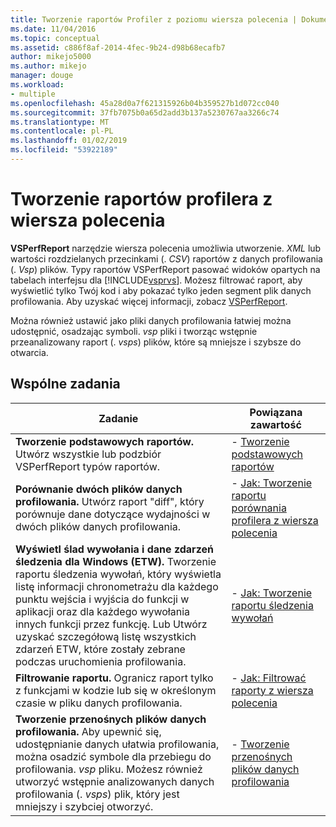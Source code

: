 ```yaml
---
title: Tworzenie raportów Profiler z poziomu wiersza polecenia | Dokumentacja firmy Microsoft
ms.date: 11/04/2016
ms.topic: conceptual
ms.assetid: c886f8af-2014-4fec-9b24-d98b68ecafb7
author: mikejo5000
ms.author: mikejo
manager: douge
ms.workload:
- multiple
ms.openlocfilehash: 45a28d0a7f621315926b04b359527b1d072cc040
ms.sourcegitcommit: 37fb7075b0a65d2add3b137a5230767aa3266c74
ms.translationtype: MT
ms.contentlocale: pl-PL
ms.lasthandoff: 01/02/2019
ms.locfileid: "53922189"
---
```

# <a name="create-profiler-reports-from-the-command-line"></a>Tworzenie raportów profilera z wiersza polecenia
**VSPerfReport** narzędzie wiersza polecenia umożliwia utworzenie. *XML* lub wartości rozdzielanych przecinkami (. *CSV*) raportów z danych profilowania (. *Vsp*) plików. Typy raportów VSPerfReport pasować widoków opartych na tabelach interfejsu dla [!INCLUDE[vsprvs](../code-quality/includes/vsprvs_md.md)]. Możesz filtrować raport, aby wyświetlić tylko Twój kod i aby pokazać tylko jeden segment plik danych profilowania. Aby uzyskać więcej informacji, zobacz [VSPerfReport](../profiling/vsperfreport.md).  
  
 Można również ustawić jako pliki danych profilowania łatwiej można udostępnić, osadzając symboli. *vsp* pliki i tworząc wstępnie przeanalizowany raport (. *vsps*) plików, które są mniejsze i szybsze do otwarcia.  
  
## <a name="common-tasks"></a>Wspólne zadania
  
|Zadanie|Powiązana zawartość|  
|----------|---------------------|  
|**Tworzenie podstawowych raportów.** Utwórz wszystkie lub podzbiór VSPerfReport typów raportów.|-   [Tworzenie podstawowych raportów](../profiling/creating-basic-profiling-reports-from-the-command-line.md)|  
|**Porównanie dwóch plików danych profilowania.** Utwórz raport "diff", który porównuje dane dotyczące wydajności w dwóch plików danych profilowania.|-   [Jak: Tworzenie raportu porównania profilera z wiersza polecenia](../profiling/how-to-create-a-profiler-comparison-report-from-a-command-prompt.md)|  
|**Wyświetl ślad wywołania i dane zdarzeń śledzenia dla Windows (ETW).** Tworzenie raportu śledzenia wywołań, który wyświetla listę informacji chronometrażu dla każdego punktu wejścia i wyjścia do funkcji w aplikacji oraz dla każdego wywołania innych funkcji przez funkcję. Lub Utwórz uzyskać szczegółową listę wszystkich zdarzeń ETW, które zostały zebrane podczas uruchomienia profilowania.|-   [Jak: Tworzenie raportu śledzenia wywołań](../profiling/how-to-create-a-profiling-tools-call-trace-report.md)|  
|**Filtrowanie raportu.** Ogranicz raport tylko z funkcjami w kodzie lub się w określonym czasie w pliku danych profilowania.|-   [Jak: Filtrować raporty z wiersza polecenia](../profiling/how-to-filter-reports-from-the-command-line.md)|  
|**Tworzenie przenośnych plików danych profilowania.** Aby upewnić się, udostępnianie danych ułatwia profilowania, można osadzić symbole dla przebiegu do profilowania. *vsp* pliku. Możesz również utworzyć wstępnie analizowanych danych profilowania (. *vsps*) plik, który jest mniejszy i szybciej otworzyć.|-   [Tworzenie przenośnych plików danych profilowania](../profiling/creating-portable-profiling-data-files-from-the-command-line.md)|
